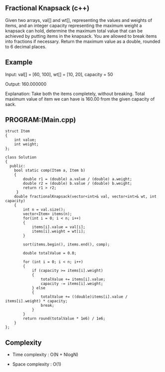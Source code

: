 ## Fractional Knapsack  (c++)

Given two arrays, val[] and wt[], representing the values and weights of items, and an integer capacity representing the maximum weight a knapsack can hold, determine the maximum total value that can be achieved by putting items in the knapsack. You are allowed to break items into fractions if necessary.
Return the maximum value as a double, rounded to 6 decimal places.
## Example
Input: val[] = [60, 100], wt[] = [10, 20], capacity = 50

Output: 160.000000

Explanation: Take both the items completely, without breaking. Total maximum value of item we can have is 160.00 from the given capacity of sack.
## PROGRAM:(Main.cpp)
```
struct Item
{
    int value;
    int weight;
};

class Solution 
{
  public:
    bool static comp(Item a, Item b) 
    {
        double r1 = (double) a.value / (double) a.weight;
        double r2 = (double) b.value / (double) b.weight;
        return r1 > r2;
     }
    double fractionalKnapsack(vector<int>& val, vector<int>& wt, int capacity) 
    {
        int n = val.size();
        vector<Item> items(n);
        for(int i = 0; i < n; i++) 
        {
            items[i].value = val[i];
            items[i].weight = wt[i];
        }

        sort(items.begin(), items.end(), comp);

        double totalValue = 0.0;

        for (int i = 0; i < n; i++) 
        {
            if (capacity >= items[i].weight) 
            {
                totalValue += items[i].value;
                capacity -= items[i].weight;
            } else 
            {
                totalValue += ((double)items[i].value / items[i].weight) * capacity;
                break;
            }
        }
        return round(totalValue * 1e6) / 1e6;
    }
};
```
## Complexity
- Time complexity : O(N + NlogN)

- Space complexity : O(1) 
